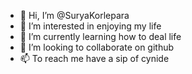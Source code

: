 - 👋 Hi, I’m @SuryaKorlepara
- 👀 I’m interested in enjoying my life
- 🌱 I’m currently learning how to deal life
- 💞️ I’m looking to collaborate on github
- 📫 To reach me have a sip of cynide

<!---
SuryaKorlepara/SuryaKorlepara is a ✨ special ✨ repository because its `README.md` (this file) appears on your GitHub profile.
You can click the Preview link to take a look at your changes.
--->
